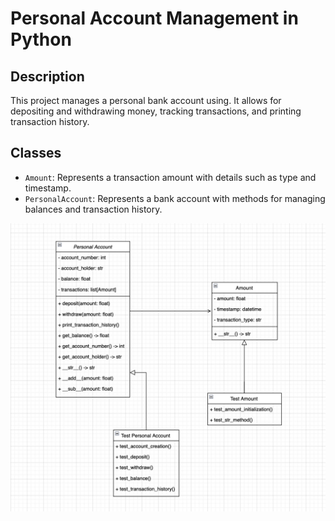 # Personal Account Management in Python

## Description
This project manages a personal bank account using. It allows for depositing and withdrawing money, tracking transactions, and printing transaction history.

## Classes
- `Amount`: Represents a transaction amount with details such as type and timestamp.
- `PersonalAccount`: Represents a bank account with methods for managing balances and transaction history.
  
![Alt Text](https://github.com/vhenewer/Personal-account/blob/main/uml_diagram.png)
